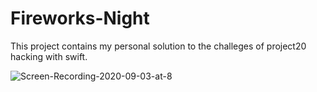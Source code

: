 # Fireworks-Night
This project contains my personal solution to the challeges of project20 hacking with swift.


![Screen-Recording-2020-09-03-at-8](https://user-images.githubusercontent.com/52813885/92187179-c82b7980-ee78-11ea-8945-b88df759d977.gif)
